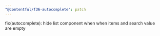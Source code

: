 ```yaml
---
"@contentful/f36-autocomplete": patch
---
```


fix(autocomplete): hide list component when when items and search value are empty
